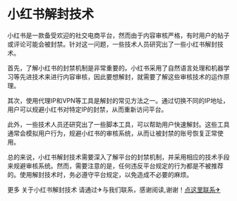 # 小红书解封技术

小红书是一款备受欢迎的社交电商平台，然而由于内容审核严格，有时用户的帖子或评论可能会被封禁。针对这一问题，一些技术人员研究出了一些小红书解封技术。

首先，了解小红书的封禁机制是非常重要的。小红书采用了自然语言处理和机器学习等先进技术来进行内容审核，因此要想解封，就需要了解这些审核技术的运作原理。

其次，使用代理IP和VPN等工具是解封的常见方法之一。通过切换不同的IP地址，用户可以规避小红书对特定IP的封禁，从而重新访问平台。

此外，一些技术人员还研究出了一些脚本工具，可以帮助用户快速解封。这些工具通常会模拟用户行为，规避小红书的审核系统，从而让被封禁的账号恢复正常使用。

总的来说，小红书解封技术需要深入了解平台的封禁机制，并采用相应的技术手段来规避审核系统。然而，需要注意的是，任何违反平台规定的行为都是不被推荐的。使用解封技术时，务必遵守平台规定，以免造成不必要的麻烦。

更多 关于小红书解封技术 请通过✈与我们联系，感谢阅读,谢谢！[点这里联系✈](https://d.k02.cc)